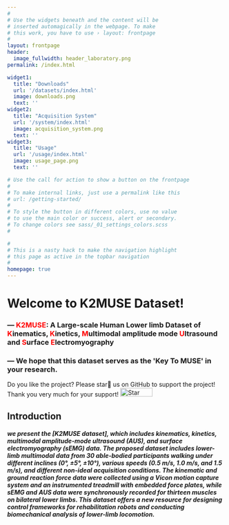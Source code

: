 ```yaml
---
#
# Use the widgets beneath and the content will be
# inserted automagically in the webpage. To make
# this work, you have to use › layout: frontpage
#
layout: frontpage
header:
  image_fullwidth: header_laboratory.png
permalink: /index.html

widget1:
  title: "Downloads"
  url: '/datasets/index.html'
  image: downloads.png
  text: ''
widget2:
  title: "Acquisition System"
  url: '/system/index.html'
  image: acquisition_system.png
  text: ''
widget3:
  title: "Usage"
  url: '/usage/index.html'
  image: usage_page.png
  text: ''

# Use the call for action to show a button on the frontpage
#
# To make internal links, just use a permalink like this
# url: /getting-started/
#
# To style the button in different colors, use no value
# to use the main color or success, alert or secondary.
# To change colors see sass/_01_settings_colors.scss
#

#
# This is a nasty hack to make the navigation highlight
# this page as active in the topbar navigation
#
homepage: true
---
```



# Welcome to K2MUSE Dataset!
### — <font color="red">K2MUSE</font>: A Large-scale Human Lower limb Dataset of <font color="red">K</font>inematics, <font color="red">K</font>inetics, <font color="red">M</font>ultimodal amplitude mode <font color="red">U</font>ltrasound and <font color="red">S</font>urface <font color="red">E</font>lectromyography

### — We hope that this dataset serves as the 'Key To MUSE' in your research.


Do you like the project? Please star🌟 us on GitHub to support the project! Thank you very much for your support!
<a href="https://github.com/k2muse/k2muse.github.io" title="Star me!" style="display:inline-block">
  <img src="https://img.shields.io/github/stars/k2muse/k2muse.github.io.svg?style=social" alt="Star me!" style="width: 75px; height: 20px;">
</a>


## Introduction
##### we present the *[K2MUSE dataset]*, which includes kinematics, kinetics, multimodal amplitude-mode ultrasound (AUS), and surface electromyography (sEMG) data. The proposed dataset includes lower-limb multimodal data from 30 able-bodied participants walking under different inclines (0°, ±5°, ±10°), various speeds (0.5 m/s, 1.0 m/s, and 1.5 m/s), and different non-ideal acquisition conditions. The kinematic and ground reaction force data were collected using a Vicon motion capture system and an instrumented treadmill with embedded force plates, while sEMG and AUS data were synchronously recorded for thirteen muscles on bilateral lower limbs. This dataset offers a new resource for designing control frameworks for rehabilitation robots and conducting biomechanical analysis of lower-limb locomotion.
